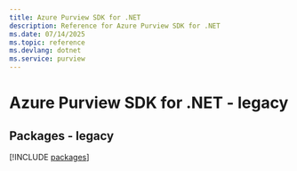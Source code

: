 ```yaml
---
title: Azure Purview SDK for .NET
description: Reference for Azure Purview SDK for .NET
ms.date: 07/14/2025
ms.topic: reference
ms.devlang: dotnet
ms.service: purview
---
```

# Azure Purview SDK for .NET - legacy
## Packages - legacy
[!INCLUDE [packages](purview-index.md)]